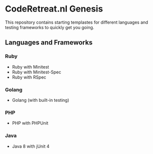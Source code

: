 # CodeRetreat.nl Genesis

This repository contains starting templastes for different languages and testing frameworks to quickly get you going.

## Languages and Frameworks

### Ruby

 * Ruby with Minitest
 * Ruby with Minitest-Spec
 * Ruby with RSpec

### Golang

 * Golang (with built-in testing)

### PHP

 * PHP with PHPUnit

### Java

 * Java 8 with jUnit 4
